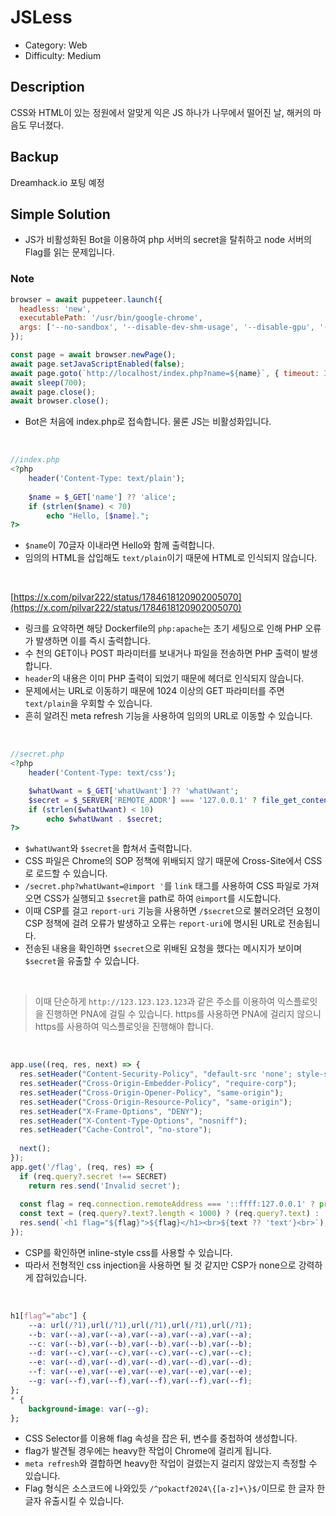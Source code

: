 # JSLess

* Category: Web
* Difficulty: Medium

## Description

CSS와 HTML이 있는 정원에서 알맞게 익은 JS 하나가 나무에서 떨어진 날, 해커의 마음도 무너졌다.

## Backup

Dreamhack.io 포팅 예정

## Simple Solution

* JS가 비활성화된 Bot을 이용하여 php 서버의 secret을 탈취하고 node 서버의 Flag를 읽는 문제입니다.


### Note
```javascript
browser = await puppeteer.launch({
  headless: 'new',
  executablePath: '/usr/bin/google-chrome',
  args: ['--no-sandbox', '--disable-dev-shm-usage', '--disable-gpu', '--incognito', '--js-flags=--noexpose_wasm,--jitless']
});

const page = await browser.newPage();
await page.setJavaScriptEnabled(false);
await page.goto(`http://localhost/index.php?name=${name}`, { timeout: 300, waitUntil: 'domcontentloaded' });
await sleep(700);
await page.close();
await browser.close();
```
* Bot은 처음에 index.php로 접속합니다. 물론 JS는 비활성화입니다.
<br/>

```php
//index.php
<?php
	header('Content-Type: text/plain');
	
	$name = $_GET['name'] ?? 'alice';
	if (strlen($name) < 70)
		echo "Hello, [$name].";
?>
```
* `$name`이 70글자 이내라면 Hello와 함께 출력합니다.
* 임의의 HTML을 삽입해도 `text/plain`이기 때문에 HTML로 인식되지 않습니다.
<br/>

[https://x.com/pilvar222/status/1784618120902005070](https://x.com/pilvar222/status/1784618120902005070)
* 링크를 요약하면 해당 Dockerfile의 `php:apache`는 초기 세팅으로 인해 PHP 오류가 발생하면 이를 즉시 출력합니다.
* 수 천의 GET이나 POST 파라미터를 보내거나 파일을 전송하면 PHP 출력이 발생합니다.
* `header`의 내용은 이미 PHP 출력이 되었기 때문에 헤더로 인식되지 않습니다.
* 문제에서는 URL로 이동하기 때문에 1024 이상의 GET 파라미터를 주면 `text/plain`을 우회할 수 있습니다.
* 흔히 알려진 meta refresh 기능을 사용하여 임의의 URL로 이동할 수 있습니다.
<br/>

```php
//secret.php
<?php
	header('Content-Type: text/css');

	$whatUwant = $_GET['whatUwant'] ?? 'whatUwant';
	$secret = $_SERVER['REMOTE_ADDR'] === '127.0.0.1' ? file_get_contents('/secret') : 'secret';
	if (strlen($whatUwant) < 10)
		echo $whatUwant . $secret;
?>
```
* `$whatUwant`와 `$secret`을 합쳐서 출력합니다.
* CSS 파일은 Chrome의 SOP 정책에 위배되지 않기 때문에 Cross-Site에서 CSS로 로드할 수 있습니다.
* `/secret.php?whatUwant=@import '`를 `link` 태그를 사용하여 CSS 파일로 가져오면 CSS가 실행되고 `$secret`을 path로 하여 `@import`를 시도합니다.
* 이때 CSP를 걸고 `report-uri` 기능을 사용하면 `/$secret`으로 불러오려던 요청이 CSP 정책에 걸려 오류가 발생하고 오류는 `report-uri`에 명시된 URL로 전송됩니다.
* 전송된 내용을 확인하면 `$secret`으로 위배된 요청을 했다는 메시지가 보이며 `$secret`을 유출할 수 있습니다.
<br/>

> 이때 단순하게 `http://123.123.123.123`과 같은 주소를 이용하여 익스플로잇을 진행하면 PNA에 걸릴 수 있습니다.
> https를 사용하면 PNA에 걸리지 않으니 https를 사용하여 익스플로잇을 진행해야 합니다.
<br/>

```javascript
app.use((req, res, next) => {
  res.setHeader("Content-Security-Policy", "default-src 'none'; style-src 'unsafe-inline';");
  res.setHeader("Cross-Origin-Embedder-Policy", "require-corp");
  res.setHeader("Cross-Origin-Opener-Policy", "same-origin");
  res.setHeader("Cross-Origin-Resource-Policy", "same-origin");
  res.setHeader("X-Frame-Options", "DENY");
  res.setHeader("X-Content-Type-Options", "nosniff");
  res.setHeader("Cache-Control", "no-store");
	
  next();
});
app.get('/flag', (req, res) => {
  if (req.query?.secret !== SECRET)
    return res.send('Invalid secret');
	
  const flag = req.connection.remoteAddress === '::ffff:127.0.0.1' ? process.env.FLAG : 'pokactf2024{test}';
  const text = (req.query?.text?.length < 1000) ? (req.query?.text) : '';
  res.send(`<h1 flag="${flag}">${flag}</h1><br>${text ?? 'text'}<br>`);
});
```
* CSP를 확인하면 inline-style css를 사용할 수 있습니다.
* 따라서 전형적인 css injection을 사용하면 될 것 같지만 CSP가 none으로 강력하게 잡혀있습니다.
<br/>

```css
h1[flag^="abc"] {
    --a: url(/?1),url(/?1),url(/?1),url(/?1),url(/?1);
    --b: var(--a),var(--a),var(--a),var(--a),var(--a);
    --c: var(--b),var(--b),var(--b),var(--b),var(--b);
    --d: var(--c),var(--c),var(--c),var(--c),var(--c);
    --e: var(--d),var(--d),var(--d),var(--d),var(--d);
    --f: var(--e),var(--e),var(--e),var(--e),var(--e);
    --g: var(--f),var(--f),var(--f),var(--f),var(--f);
};
* {
    background-image: var(--g);
};
```
* CSS Selector를 이용해 flag 속성을 잡은 뒤, 변수를 중첩하여 생성합니다.
* flag가 발견될 경우에는 heavy한 작업이 Chrome에 걸리게 됩니다.
* `meta refresh`와 결합하면 heavy한 작업이 걸렸는지 걸리지 않았는지 측정할 수 있습니다.
* Flag 형식은 소스코드에 나와있듯 `/^pokactf2024\{[a-z]+\}$/`이므로 한 글자 한 글자 유출시킬 수 있습니다.


